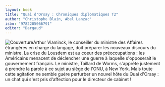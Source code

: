 ```yaml
---
layout: book
title: "Quai d'Orsay : Chroniques diplomatiques T2"
author: "Christophe Blain, Abel Lanzac"
isbn: "9782205066791"
editor: "Dargaud"
---
```

![Couverture](/img/9782205066791.jpg)Arthur Vlaminck, le conseiller du ministre des Affaires étrangères en charge du langage, doit préparer les nouveaux discours du ministre. La crise du Lousdem est au coeur des préoccupations : les Américains menacent de déclencher une guerre à laquelle s'opposerait le gouvernement français. Le ministre, Taillard de Worms, s'apprête justement à prendre la parole à ce sujet au siège de l'ONU, à New York. Mais toute cette agitation ne semble guère perturber un nouvel hôte du Quai d'Orsay : un chat qui s'est pris d'affection pour le directeur de cabinet !
